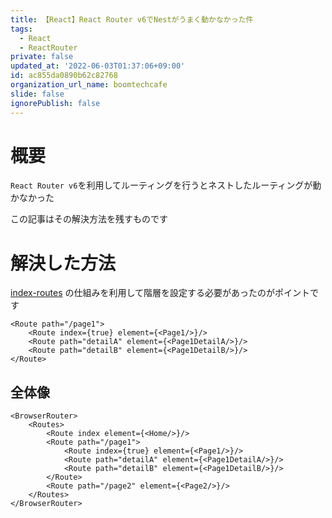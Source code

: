 ```yaml
---
title: 【React】React Router v6でNestがうまく動かなかった件
tags:
  - React
  - ReactRouter
private: false
updated_at: '2022-06-03T01:37:06+09:00'
id: ac855da0890b62c82768
organization_url_name: boomtechcafe
slide: false
ignorePublish: false
---
```

# 概要

`React Router v6`を利用してルーティングを行うとネストしたルーティングが動かなかった

この記事はその解決方法を残すものです

# 解決した方法


[index-routes](https://reactrouter.com/docs/en/v6/getting-started/overview#index-routes) の仕組みを利用して階層を設定する必要があったのがポイントです


```tsx
<Route path="/page1">
    <Route index={true} element={<Page1/>}/>
    <Route path="detailA" element={<Page1DetailA/>}/>
    <Route path="detailB" element={<Page1DetailB/>}/>
</Route>
```

## 全体像

```tsx:App.tsx
<BrowserRouter>
    <Routes>
        <Route index element={<Home/>}/>
        <Route path="/page1">
            <Route index={true} element={<Page1/>}/>
            <Route path="detailA" element={<Page1DetailA/>}/>
            <Route path="detailB" element={<Page1DetailB/>}/>
        </Route>
        <Route path="/page2" element={<Page2/>}/>
    </Routes>
</BrowserRouter>
```
